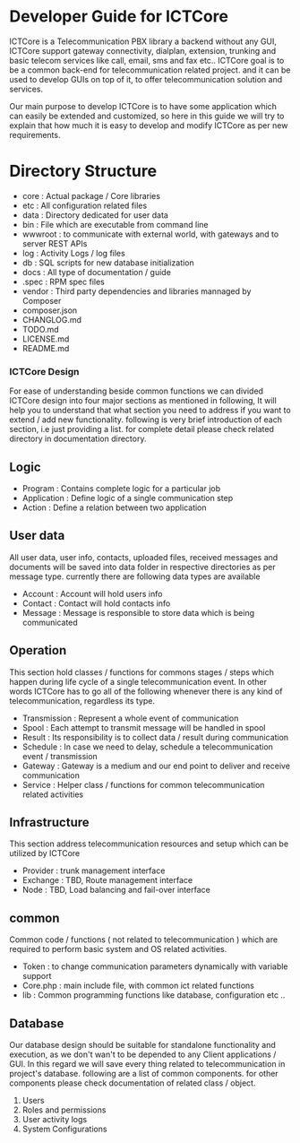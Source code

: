 Developer Guide for ICTCore
===========================
ICTCore is a Telecommunication PBX library a backend without any GUI, ICTCore support gateway connectivity, dialplan, extension, trunking and basic telecom services like call, email, sms and fax etc.. ICTCore goal is to be a common back-end for telecommunication related project. and it can be used to develop GUIs on top of it, to offer telecommunication solution and services.

Our main purpose to develop ICTCore is to have some application which can easily be extended and customized, so here in this guide we will try to explain that how much it is easy to develop and modify ICTCore as per new requirements. 


Directory Structure
===================
* core    : Actual package / Core libraries
* etc     : All configuration related files
* data    : Directory dedicated for user data
* bin     : File which are executable from command line
* wwwroot : to communicate with external world, with gateways and to server REST APIs
* log     : Activity Logs / log files
* db      : SQL scripts for new database initialization
* docs    : All type of documentation / guide
* .spec   : RPM spec files
* vendor  : Third party dependencies and libraries mannaged by Composer
* composer.json
* CHANGLOG.md
* TODO.md
* LICENSE.md
* README.md

### ICTCore Design
For ease of understanding beside common functions we can divided ICTCore design into four major sections as mentioned in following, It will help you to understand that what section you need to address if you want to extend / add new functionality. following is very brief introduction of each section, i.e just providing a list. for complete detail please check related directory in documentation directory.

Logic
-----
* Program     : Contains complete logic for a particular job
* Application : Define logic of a single communication step 
* Action      : Define a relation between two application

User data
---------
All user data, user info, contacts, uploaded files, received messages and documents will be saved into data folder in respective directories as per message type. currently there are following data types are available

* Account : Account will hold users info
* Contact : Contact will hold contacts info
* Message : Message is responsible to store data which is being communicated

Operation
---------
This section hold classes / functions for commons stages / steps which happen during life cycle of a single telecommunication event. In other words ICTCore has to go all of the following whenever there is any kind of telecommunication, regardless its type.

* Transmission : Represent a whole event of communication
* Spool        : Each attempt to transmit message will be handled in spool
* Result       : Its responsibility is to collect data / result during communication
* Schedule     : In case we need to delay, schedule a telecommunication event / transmission
* Gateway      : Gateway is a medium and our end point to deliver and receive communication
* Service      : Helper class / functions for common telecommunication related activities

Infrastructure
--------------
This section address telecommunication resources and setup which can be utilized by ICTCore

* Provider : trunk management interface
* Exchange : TBD, Route management interface
* Node     : TBD, Load balancing and fail-over interface

common
------
Common code / functions ( not related to telecommunication ) which are required to perform basic system and OS related activities.

* Token    : to change communication parameters dynamically with variable support
* Core.php : main include file, with common ict related functions
* lib      : Common programming functions like database, configuration etc ..


Database
--------
Our database design should be suitable for standalone functionality and execution, as we don't wan't to be depended to any Client applications / GUI. In this regard we will save every thing related to telecommunication in project's database. following are a list of common components. for other components please check documentation of related class / object.

1. Users
2. Roles and permissions
3. User activity logs
4. System Configurations

